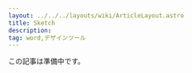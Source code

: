 ```yaml
---
layout: ../../../layouts/wiki/ArticleLayout.astro
title: Sketch
description:
tag: word,デザインツール
---
```


この記事は準備中です。